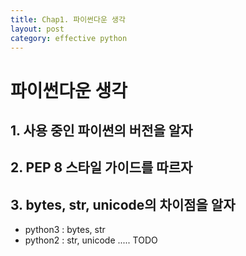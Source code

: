 ```yaml
---
title: Chap1. 파이썬다운 생각
layout: post
category: effective python
---
```


# 파이썬다운 생각

## 1. 사용 중인 파이썬의 버전을 알자
## 2. PEP 8 스타일 가이드를 따르자
## 3. bytes, str, unicode의 차이점을 알자
- python3 : bytes, str
- python2 : str, unicode
..... TODO
